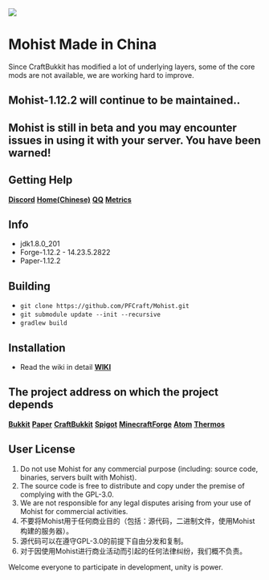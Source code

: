 <img src="https://i.loli.net/2019/02/27/5c760f8570e8e.png">

# Mohist Made in China

Since CraftBukkit has modified a lot of underlying layers, some of the core mods are not available, we are working hard to improve.
## Mohist-1.12.2 will continue to be maintained..
## Mohist is still in beta and you may encounter issues in using it with your server. You have been warned!

## Getting Help
   [**Discord**](https://discord.gg/HNmmrCV)
   [**Home(Chinese)**](https://www.mohist.red/)
   [**QQ**](https://jq.qq.com/?_wv=1027&k=5q7lcCb)
   [**Metrics**](https://bstats.org/plugin/bukkit/Mohist)

## Info
* jdk1.8.0_201
* Forge-1.12.2 - 14.23.5.2822
* Paper-1.12.2

## Building
- `git clone https://github.com/PFCraft/Mohist.git`
- `git submodule update --init --recursive`
- `gradlew build`

## Installation
* Read the wiki in detail [**WIKI**](https://github.com/PFCraft/Mohist/wiki/Install-Mohist)

## The project address on which the project depends
[**Bukkit**](https://hub.spigotmc.org/stash/scm/spigot/bukkit.git)
[**Paper**](https://github.com/PaperMC/Paper.git)
[**CraftBukkit**](https://hub.spigotmc.org/stash/scm/spigot/craftbukkit.git)
[**Spigot**](https://hub.spigotmc.org/stash/scm/spigot/spigot.git)
[**MinecraftForge**](https://github.com/MinecraftForge/MinecraftForge.git)
[**Atom**](https://gitlab.com/AtomMC/Atom.git)
[**Thermos**](https://github.com/CyberdyneCC/Thermos.git)

## User License
1. Do not use Mohist for any commercial purpose (including: source code, binaries, servers built with Mohist).
2. The source code is free to distribute and copy under the premise of complying with the GPL-3.0.
3. We are not responsible for any legal disputes arising from your use of Mohist for commercial activities.
1. 不要将Mohist用于任何商业目的（包括：源代码，二进制文件，使用Mohist构建的服务器）。
2. 源代码可以在遵守GPL-3.0的前提下自由分发和复制。
3. 对于因使用Mohist进行商业活动而引起的任何法律纠纷，我们概不负责。

Welcome everyone to participate in development, unity is power.
